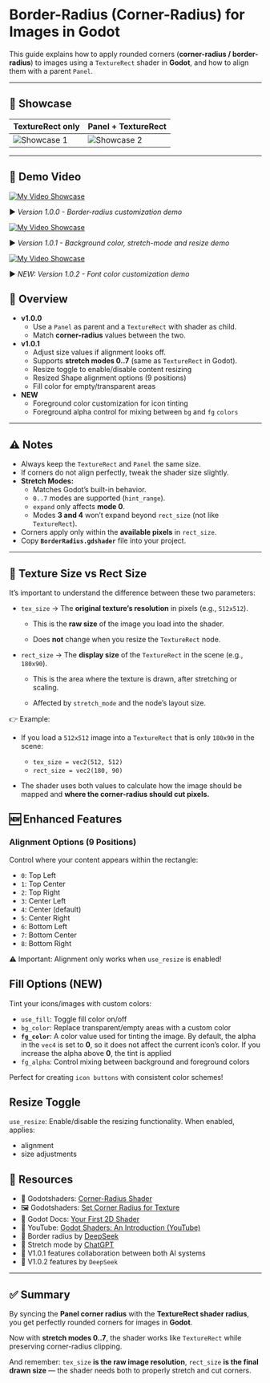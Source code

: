 # Border-Radius (Corner-Radius) for Images in Godot

This guide explains how to apply rounded corners (**corner-radius / border-radius**) to images using a `TextureRect` shader in **Godot**, and how to align them with a parent `Panel`.

---

## 📸 Showcase

| TextureRect only | Panel + TextureRect |
|----------------|---------------------------|
| ![Showcase 1](https://godotshaders.com/wp-content/uploads/2025/09/img-1.png) | ![Showcase 2](https://godotshaders.com/wp-content/uploads/2025/09/img-2.png) |

---

## 🎥 Demo Video
[![My Video Showcase](https://img.youtube.com/vi/UM1I97-V_I8/0.jpg)](https://www.youtube.com/watch?v=UM1I97-V_I8)

▶️ *Version 1.0.0 - Border-radius customization demo*

[![My Video Showcase](https://img.youtube.com/vi/68dlosOz77w/0.jpg)](https://www.youtube.com/watch?v=68dlosOz77w)

▶️ *Version 1.0.1 - Background color, stretch-mode and resize demo*

[![My Video Showcase](https://img.youtube.com/vi/VN7V5UQ0Ri4/0.jpg)](https://www.youtube.com/watch?v=VN7V5UQ0Ri4)

▶️ *NEW: Version 1.0.2 - Font color customization demo*

## 🎯 Overview

- **v1.0.0**
  - Use a `Panel` as parent and a `TextureRect` with shader as child.  
  - Match **corner-radius** values between the two.  
- **v1.0.1**
  - Adjust size values if alignment looks off.  
  - Supports **stretch modes 0..7** (same as `TextureRect` in Godot).
  - Resize toggle to enable/disable content resizing
  - Resized Shape alignment options (9 positions)
  - Fill color for empty/transparent areas
- **NEW**
  - Foreground color customization for icon tinting
  - Foreground alpha control for mixing between `bg` and `fg` `colors`

---

## ⚠️ Notes

- Always keep the `TextureRect` and `Panel` the same size.  
- If corners do not align perfectly, tweak the shader size slightly.  
- **Stretch Modes:**
  - Matches Godot’s built-in behavior.
  - `0..7` modes are supported (`hint_range`).
  - `expand` only affects **mode 0**.
  - Modes **3 and 4** won’t expand beyond `rect_size` (not like `TextureRect`).
- Corners apply only within the **available pixels** in `rect_size`.
- Copy **`BorderRadius.gdshader`** file into your project.  

---

## 📐 Texture Size vs Rect Size

It’s important to understand the difference between these two parameters:

- `tex_size` → The **original texture’s resolution** in pixels (e.g., `512x512`).

  - This is the **raw size** of the image you load into the shader.

  - Does **not** change when you resize the `TextureRect` node.

- `rect_size` → The **display size** of the `TextureRect` in the scene (e.g., `180x90`).

  - This is the area where the texture is drawn, after stretching or scaling.

  - Affected by `stretch_mode` and the node’s layout size.

👉 Example:

- If you load a `512x512` image into a `TextureRect` that is only `180x90` in the scene:
  - `tex_size = vec2(512, 512)`
  - `rect_size = vec2(180, 90)`

- The shader uses both values to calculate how the image should be mapped and **where the corner-radius should cut pixels.**

## 🆕 Enhanced Features

### Alignment Options (9 Positions)

Control where your content appears within the rectangle:

- `0`: Top Left
- `1`: Top Center
- `2`: Top Right
- `3`: Center Left
- `4`: Center (default)
- `5`: Center Right
- `6`: Bottom Left
- `7`: Bottom Center
- `8`: Bottom Right

⚠️ Important: Alignment only works when `use_resize` is enabled!

## Fill Options (NEW)

Tint your icons/images with custom colors:

- `use_fill`: Toggle fill color on/off
- `bg_color`: Replace transparent/empty areas with a custom color
- **`fg_color`**: A color value used for tinting the image. By default, the alpha in the `vec4` is set to **0**, so it does not affect the current icon’s color. If you increase the alpha above **0**, the tint is applied
- `fg_alpha`: Control mixing between background and foreground colors

Perfect for creating `icon buttons` with consistent color schemes!

## Resize Toggle

`use_resize`: Enable/disable the resizing functionality. When enabled, applies:

- alignment
- size adjustments

## 🔗 Resources

- 🎨 Godotshaders: [Corner-Radius Shader](https://godotshaders.com/shader/corner-radius/)  
- 🖼 Godotshaders: [Set Corner Radius for Texture](https://godotshaders.com/shader/set-corner-radius-for-texture/)  
- 📘 Godot Docs: [Your First 2D Shader](https://docs.godotengine.org/en/3.6/tutorials/shaders/your_first_shader/your_first_2d_shader.html)  
- 🎥 YouTube: [Godot Shaders: An Introduction (YouTube)](https://www.youtube.com/watch?v=JM09avtMlmE)  
- 🤖 Border radius  by [DeepSeek](https://chat.deepseek.com/)
- 🤖 Stretch mode by [ChatGPT](https://chat.openai.com/)  
- 🤖 V1.0.1 features collaboration between both AI systems
- 🤖 V1.0.2 features by `DeepSeek`

---

## ✅ Summary

By syncing the **Panel corner radius** with the **TextureRect shader radius**, you get perfectly rounded corners for images in **Godot**.

Now with **stretch modes 0..7**, the shader works like `TextureRect` while preserving corner-radius clipping.

And remember: `tex_size` **is the raw image resolution**, `rect_size` **is the final drawn size** — the shader needs both to properly stretch and cut corners.
